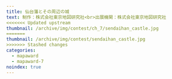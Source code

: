 ```yaml
---
title: 仙台藩とその周辺の城
text: 制作：株式会社東京地図研究社<br>出展機関：株式会社東京地図研究社
<<<<<<< Updated upstream
thumbnail: /archive/img/contest/ch_7/sendaihan_castle.jpg
=======
thumbnail: /archive/img/contest/sendaihan_castle.jpg
>>>>>>> Stashed changes
categories:
  - mapaward
  - mapaward-7
noindex: true
---
```

